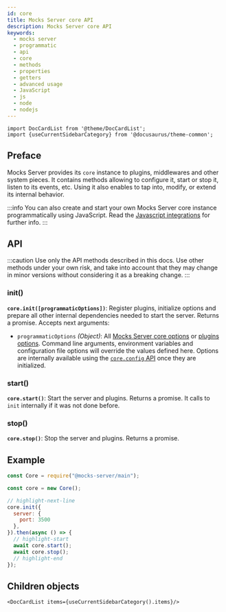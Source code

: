 ```yaml
---
id: core
title: Mocks Server core API
description: Mocks Server core API
keywords:
  - mocks server
  - programmatic
  - api
  - core
  - methods
  - properties
  - getters
  - advanced usage
  - JavaScript
  - js
  - node
  - nodejs
---
```


```mdx-code-block
import DocCardList from '@theme/DocCardList';
import {useCurrentSidebarCategory} from '@docusaurus/theme-common';
```

## Preface

Mocks Server provides its `core` instance to plugins, middlewares and other system pieces. It contains methods allowing to configure it, start or stop it, listen to its events, etc. Using it also enables to tap into, modify, or extend its internal behavior.

:::info
You can also create and start your own Mocks Server core instance programmatically using JavaScript. Read the [Javascript integrations](integrations/javascript.md) for further info.
:::

## API

:::caution
Use only the API methods described in this docs. Use other methods under your own risk, and take into account that they may change in minor versions without considering it as a breaking change.
:::

### init()

__`core.init([programmaticOptions])`__: Register plugins, initialize options and prepare all other internal dependencies needed to start the server. Returns a promise. Accepts next arguments:
  * `programmaticOptions` _(Object)_: All [Mocks Server core options](configuration/options.md#core-options) or [plugins options](configuration/options.md#plugin-options). Command line arguments, environment variables and configuration file options will override the values defined here. Options are internally available using the [`core.config` API](#config) once they are initialized.

### start()

__`core.start()`__: Start the server and plugins. Returns a promise. It calls to `init` internally if it was not done before.

### stop()

__`core.stop()`__: Stop the server and plugins. Returns a promise.


## Example
```js
const Core = require("@mocks-server/main");

const core = new Core();

// highlight-next-line
core.init({
  server: {
    port: 3500
  },
}).then(async () => {
  // highlight-start
  await core.start();
  await core.stop();
  // highlight-end
});
```

## Children objects

```mdx-code-block
<DocCardList items={useCurrentSidebarCategory().items}/>
```